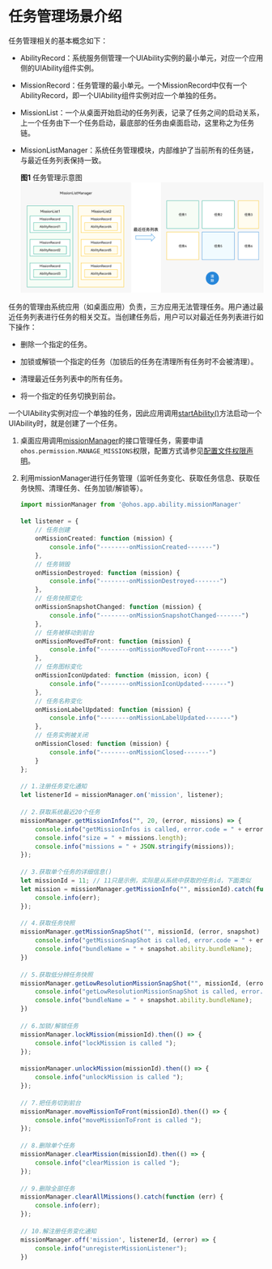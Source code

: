 # 任务管理场景介绍


任务管理相关的基本概念如下：


- AbilityRecord：系统服务侧管理一个UIAbility实例的最小单元，对应一个应用侧的UIAbility组件实例。

- MissionRecord：任务管理的最小单元。一个MissionRecord中仅有一个AbilityRecord，即一个UIAbility组件实例对应一个单独的任务。

- MissionList：一个从桌面开始启动的任务列表，记录了任务之间的启动关系，上一个任务由下一个任务启动，最底部的任务由桌面启动，这里称之为任务链。

- MissionListManager：系统任务管理模块，内部维护了当前所有的任务链，与最近任务列表保持一致。
  
  **图1** 任务管理示意图  
  ![mission-list-manager](figures/mission-list-manager.png)


任务的管理由系统应用（如桌面应用）负责，三方应用无法管理任务。用户通过最近任务列表进行任务的相关交互。当创建任务后，用户可以对最近任务列表进行如下操作：


- 删除一个指定的任务。

- 加锁或解锁一个指定的任务（加锁后的任务在清理所有任务时不会被清理）。

- 清理最近任务列表中的所有任务。

- 将一个指定的任务切换到前台。


一个UIAbility实例对应一个单独的任务，因此应用调用[startAbility()](../reference/apis/js-apis-inner-application-uiAbilityContext.md#uiabilitycontextstartability)方法启动一个UIAbility时，就是创建了一个任务。

1. 桌面应用调用[missionManager](../reference/apis/js-apis-application-missionManager.md)的接口管理任务，需要申请`ohos.permission.MANAGE_MISSIONS`权限，配置方式请参见[配置文件权限声明](../security/accesstoken-guidelines.md#配置文件权限声明)。

2. 利用missionManager进行任务管理（监听任务变化、获取任务信息、获取任务快照、清理任务、任务加锁/解锁等）。

   ```ts
   import missionManager from '@ohos.app.ability.missionManager'
   
   let listener = {
       // 任务创建
       onMissionCreated: function (mission) {
           console.info("--------onMissionCreated-------")
       },
       // 任务销毁
       onMissionDestroyed: function (mission) {
           console.info("--------onMissionDestroyed-------")
       },
       // 任务快照变化
       onMissionSnapshotChanged: function (mission) {
           console.info("--------onMissionSnapshotChanged-------")
       },
       // 任务被移动到前台
       onMissionMovedToFront: function (mission) {
           console.info("--------onMissionMovedToFront-------")
       },
       // 任务图标变化
       onMissionIconUpdated: function (mission, icon) {
           console.info("--------onMissionIconUpdated-------")
       },
       // 任务名称变化
       onMissionLabelUpdated: function (mission) {
           console.info("--------onMissionLabelUpdated-------")
       },
       // 任务实例被关闭
       onMissionClosed: function (mission) {
           console.info("--------onMissionClosed-------")
       }
   };
   
   // 1.注册任务变化通知
   let listenerId = missionManager.on('mission', listener);
   
   // 2.获取系统最近20个任务
   missionManager.getMissionInfos("", 20, (error, missions) => {
       console.info("getMissionInfos is called, error.code = " + error.code);
       console.info("size = " + missions.length);
       console.info("missions = " + JSON.stringify(missions));
   });
   
   // 3.获取单个任务的详细信息()
   let missionId = 11; // 11只是示例，实际是从系统中获取的任务id，下面类似
   let mission = missionManager.getMissionInfo("", missionId).catch(function (err) {
       console.info(err);
   });
   
   // 4.获取任务快照
   missionManager.getMissionSnapShot("", missionId, (error, snapshot) => {
       console.info("getMissionSnapShot is called, error.code = " + error.code);
       console.info("bundleName = " + snapshot.ability.bundleName);
   })
   
   // 5.获取低分辨任务快照
   missionManager.getLowResolutionMissionSnapShot("", missionId, (error, snapshot) => {
       console.info("getLowResolutionMissionSnapShot is called, error.code = " + error.code);
       console.info("bundleName = " + snapshot.ability.bundleName);
   })
   
   // 6.加锁/解锁任务
   missionManager.lockMission(missionId).then(() => {
       console.info("lockMission is called ");
   });
   
   missionManager.unlockMission(missionId).then(() => {
       console.info("unlockMission is called ");
   });
   
   // 7.把任务切到前台
   missionManager.moveMissionToFront(missionId).then(() => {
       console.info("moveMissionToFront is called ");
   });
   
   // 8.删除单个任务
   missionManager.clearMission(missionId).then(() => {
       console.info("clearMission is called ");
   });
   
   // 9.删除全部任务
   missionManager.clearAllMissions().catch(function (err) {
       console.info(err);
   });
   
   // 10.解注册任务变化通知
   missionManager.off('mission', listenerId, (error) => {
       console.info("unregisterMissionListener");
   })
   ```

   

